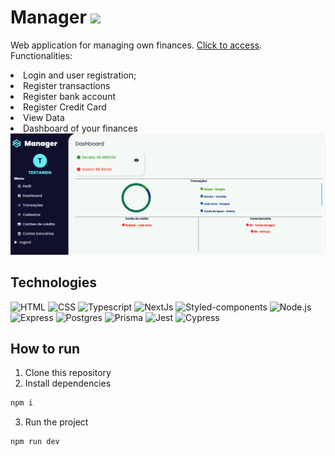 # Manager <img  src="https://cdn-icons-png.flaticon.com/512/4149/4149727.png"  height="50px">

Web application for managing own finances.  <a href="https://manager-inky.vercel.app">Click to access</a>. Functionalities:
<li>Login and user registration;</li>
<li>Register transactions</li>
<li>Register bank account</li>
<li>Register Credit Card</li>
<li>View Data</li>
<li>Dashboard of your finances</li>
<img src="./public/managerMainPage.png"/>


## Technologies
 <img src="https://img.shields.io/badge/HTML5-E34F26?style=for-the-badge&logo=html5&logoColor=white" alt="HTML"/> <img src="https://img.shields.io/badge/CSS3-1572B6?style=for-the-badge&logo=css3&logoColor=white" alt="CSS"/> <img src="https://img.shields.io/badge/typescript-%23007ACC.svg?style=for-the-badge&logo=typescript&logoColor=white" alt="Typescript"> <img src="https://img.shields.io/badge/Next-black?style=for-the-badge&logo=next.js&logoColor=white" alt="NextJs"/> <img src="https://img.shields.io/badge/styled--components-DB7093?style=for-the-badge&logo=styled-components&logoColor=white" alt="Styled-components"/> <img src="https://img.shields.io/badge/node.js-6DA55F?style=for-the-badge&logo=node.js&logoColor=white" alt="Node.js"> <img src="https://img.shields.io/badge/Express.js-000000?style=for-the-badge&logo=express&logoColor=white" alt="Express"> <img src="https://img.shields.io/badge/postgres-%23316192.svg?style=for-the-badge&logo=postgresql&logoColor=white" alt="Postgres"/> <img src="https://img.shields.io/badge/Prisma-3982CE?style=for-the-badge&logo=Prisma&logoColor=white" alt="Prisma"> <img src="https://img.shields.io/badge/-jest-%23C21325?style=for-the-badge&logo=jest&logoColor=white" alt="Jest"/> <img src="https://img.shields.io/badge/-cypress-%23E5E5E5?style=for-the-badge&logo=cypress&logoColor=058a5e" alt="Cypress"/> 
## How to run

1. Clone this repository
2. Install dependencies

```bash
npm i
```

3. Run the project

```bash
npm run dev
```
